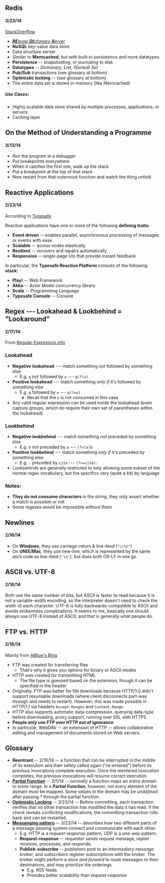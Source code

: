 Redis
-----

#### 3/23/14

[StackOverflow](http://stackoverflow.com/questions/7888880/what-is-redis-and-what-do-i-use-it-for)

* [***RE**mote **DI**ctionary **S**erver*](http://redis.io/topics/faq)
* **NoSQL** key-value data store
* Data structure server
* Similar to **Memcached**, but with built-in *persistence* and more datatypes
* **Persistence** -- *snapshotting*, or *journaling* to disk
* **Datatypes** -- *Dictionary*, *List*, *(Sorted) Set*
* **Pub/Sub** transactions (see glossary at bottom)
* **Optimistic locking** -- (see glossary at bottom)
* The entire data set is stored in-memory (like Memcached)

##### Use Cases:

* Highly scalable data store shared by multiple processes, applications, or servers
* Caching layer



On the Method of Understanding a Programme
------------------------------------------

#### 3/13/14

* Run the program in a debugger
* Put breakpoints everywhere
* When it catches the first one, walk up the stack
* Put a breakpoint at the top of that stack
* Now restart from that outermost function and watch the thing unfold


Reactive Applications
---------------------
#### 2/23/14

According to [Typesafe](http://typesafe.com/platform)

Reactive applications have one or more of the following **defining traits:**

* **Event driven** -- enables parallel, asynchronous processing of messages or events with ease.
* **Scalable** -- across nodes elastically
* **Resilient** -- recovers and repairs automatically
* **Responsive** -- single-page UIs that provide instant feedback

In particular, the **Typesafe Reactive Platform** consists of the following **stack:**

* **Play!** -- Web Framework
* **Akka** -- Actor Model concurrency library
* **Scala** -- Programming Language
* **Typesafe Console** -- Console

Regex --- Lookahead & Lookbehind = "Lookaround"
-----------------------------------------------
#### 2/17/14

From [Regular-Expresions.info](http://www.regular-expressions.info/lookaround.html)

### Lookahead
* **Negative lookahead** --- match something *not* followed by something else
    * E.g. `q` *not* followed by `u` --- `q(?!u)`
* **Positive lookahead** --- match something *only if* it's followed by something else
    * E.g. `q` followed by `u` --- `q(?=u)`
        * Recall that the `u` is not consumed in this case
* Any valid regular expression can be used inside the lookahead
  (even capture groups, which do require their own set of parentheses within the lookahead)

### Lookbehind
* **Negative lookbehind** --- match something *not* preceded by something else
    * E.g. `b` *not* preceded by `a` --- `(?<!a)b`
* **Positive lookbehind** --- match something *only if* it's preceded by something else
    * E.g. `:` preceded by `cite` --- `(?<=cite):`
* Lookbehinds are generally restricted to only allowing some subset of the normal
  regex vocabulary, but the specifics vary (quite a bit) by language

### Notes:
* **They do not consume characters** in the string, they only assert whether a match is possible or not
* Some regexes would be impossible without them

Newlines
--------
#### 2/16/14

* On **Windows**, they use carriage-return & line-feed (`"\r\n"`)
* On **UNIX/Mac**, they use new-line, which is represented by the same
  ascii code as line-feed (`'\n'`), but does both CR-LF in one go

ASCII vs. UTF-8
---------------
#### 2/16/14

Both use the same number of bits, but ASCII is faster to read because it is not
a variable-width encoding, so the interpreter doesn't need to check the width
of each character.  UTF-8 is fully backwards-compatible to ASCII and avoids
endianness complications.  It seems to me, basically one should always use
UTF-8 instead of ASCII, and that is generally what people do.

FTP vs. HTTP
------------
#### 2/16/14

Mainly from [AlBlue's Blog](http://alblue.bandlem.com/2009/02/why-do-people-still-use-ftp.html)

* FTP was created for transferring files
    * That's why it gives you options for binary or ASCII modes
* HTTP was created for transmitting HTML
    * The file type is guessed based on the extension, though it can be specified
      in the header
* Originally, FTP was better for file downloads because HTTP/1.0 didn't
  support resumable downloads (where client disconnects part-way through and
  needs to restart). However, this was made possible in HTTP/1.1 via headers
  `Accept-Ranges` and `Content-Range`.
* HTTP also supports automatic data-compression, querying data-type before downloading,
  proxy support, running over SSL with HTTPS
* **People only use FTP over HTTP out of ignorance**
* In particular, WebDAV -- an extension of HTTP -- allows collaborative editing
  and management of documents stored on Web servers.

Glossary
--------

* **Reentrant** -- 2/16/14 -- a function that can be interrupted in the middle of its
  execution and then safely called again ("re-entered") before its previous
  invocations complete execution. Once the reentered invocation completes, the
  previous invocations will resume correct execution.
* **[Partial Function](http://en.wikipedia.org/wiki/Partial_function)** -- 3/1/14 --
  *normally* a function maps an *entire* domain to some range. In a **Partial Function**,
  however, not *every* element of the domain must be mapped. Some values in the domain may
  be *undefined* after passing * through the partial function.
* **[Optimistic Locking](http://en.wikipedia.org/wiki/Optimistic_locking)** -- 3/23/14 -- Before
  committing, each transaction verifies that no other transaction has modified the data it has
  read. If the check reveals conflicting modifications, the committing transaction rolls back
  and can be restarted.
* **[Messanging pattern](http://en.wikipedia.org/wiki/Messaging_pattern)** -- 3/23/14 --
  describes how two different parts of a message passing system connect and communicate
  with each other.
    * E.g. HTTP is a *request-response* pattern, UDP is a *one-way* pattern.
    * **Request-response** -- requester sends request message, replier receives, processes,
      and responds.
    * **Publish-subscribe** -- *publishers* post to an *intermediary message broker*, and
      *subscribers* register subscriptions with the broker. The broker might perform a
      *store and forward* to route messages to their destinations, and may prioritize the
      orderings.
        * E.g. RSS feeds
        * Provides better scalability than *request-response*